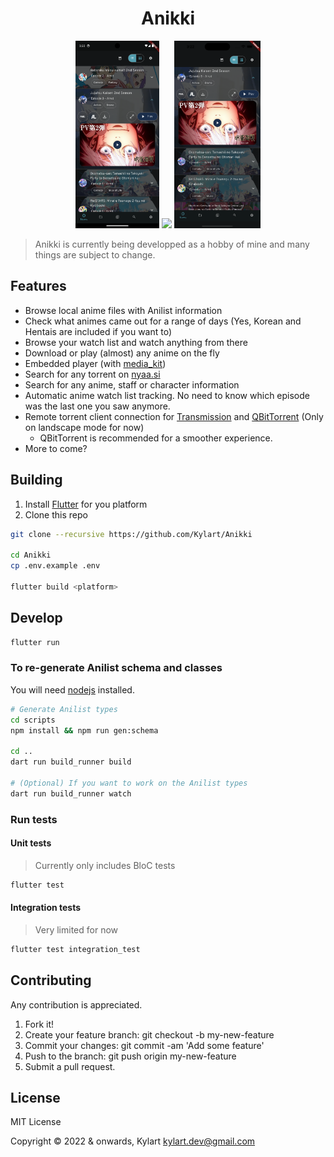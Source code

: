 <h1 align="center">Anikki</h1>

<p align="center">
  <img src="assets/anikki_android.png" height="300" />
  <img src="assets/anikki_desktop.png" height="300" />
  <img src="assets/anikki_ios.png" height="300" /> 
</p>


> Anikki is currently being developped as a hobby of mine and many things are subject to change.

## Features

* Browse local anime files with Anilist information
* Check what animes came out for a range of days (Yes, Korean and Hentais are included if you want to)
* Browse your watch list and watch anything from there
* Download or play (almost) any anime on the fly
* Embedded player (with [media_kit](https://github.com/alexmercerind/media_kit))
* Search for any torrent on [nyaa.si](https://nyaa.si)
* Search for any anime, staff or character information
* Automatic anime watch list tracking. No need to know which episode was the last one you saw anymore.
* Remote torrent client connection for [Transmission](https://transmissionbt.com) and [QBitTorrent](https://www.qbittorrent.org) (Only on landscape mode for now)
  * QBitTorrent is recommended for a smoother experience.
* More to come?

## Building

1. Install [Flutter](https://flutter.dev) for you platform
2. Clone this repo 

```bash
git clone --recursive https://github.com/Kylart/Anikki 

cd Anikki
cp .env.example .env

flutter build <platform>
```

## Develop

```bash
flutter run
```

###  To re-generate Anilist schema and classes
You will need [nodejs](https://nodejs.org) installed.

```bash
# Generate Anilist types
cd scripts
npm install && npm run gen:schema

cd ..
dart run build_runner build

# (Optional) If you want to work on the Anilist types
dart run build_runner watch
```

### Run tests

#### Unit tests
> Currently only includes BloC tests
```bash
flutter test
```

#### Integration tests
> Very limited for now
```bash
flutter test integration_test
```

## Contributing
Any contribution is appreciated.

1. Fork it!
2. Create your feature branch: git checkout -b my-new-feature
3. Commit your changes: git commit -am 'Add some feature'
4. Push to the branch: git push origin my-new-feature
5. Submit a pull request.

## License
MIT License

Copyright © 2022 & onwards, Kylart <kylart.dev@gmail.com>